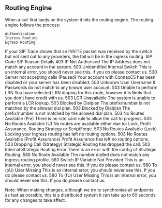 <h2>Routing Engine</h2>

When a call first lands on the system it hits the routing engine. The routing engine follows the process:

    Authentication
    Ingress Routing
    Egress Routing

If your SIP Trace shows that an INVITE packet was received by the switch but not sent out to any providers, the fail will be in the ingress routing.
SIP Code 	SIP Reason 	Details
403 	IP Not Authorised 	The IP Address does not match any account in the system.
500 	Unidentified Internal Switch 	This is an internal error, you should never see this. If you do please contact us.
500 	Server not accepting calls (Paused) 	Your account with ConnexCS has been disabled or your server has been disabled.
503 	Unknown User 	Username & Passwords do not match to any known user account.
503 	Unable to perform LRN 	You have selected LRN dipping for this route, however it is likely that you don't have credit with us.
503 	LCR Unavailable 	The system is unable to perform a LCR lookup.
503 	Blocked by Dialplan 	The prefix/number is not matched by the allowed dial plan.
503 	Blocked by Dialplan 	The prefix/number is not matched by the allowed dial plan.
503 	No Routes Available (Pre) 	There is no rate card rule to allow the call to progress.
503 	No Routes Available (U) 	No routes are available either due to: Lock, Profit Assurance, Routing Strategy or ScriptForge.
503 	No Routes Available (Lock) 	Locking your Ingress routing has left no routing options.
503 	No Routes Available (Profit Assurance) 	Profit Assurance has left no routing options.
503 	Dropping Call (Strategy) 	Strategic Routing has dropped the call.
503 	Internal Strategic Routing Error 	There is an error with the config of Strategic Routing.
580 	No Route Available 	The number dialled does not match any ingress routing profile.
580 	Switch IP Variable Not Provided 	This is an internal error, you should never see this. If you do please contact us.
580 	To (oU) User Missing 	This is an internal error, you should never see this. If you do please contact us.
580 	To (fU) User Missing 	This is an internal error, you should never see this. If you do please contact us.

 

Note: When making changes, although we try to synchronise all endpoints as fast as possible, this is a distributed system it can take up to 60 seconds for any changes to take affect.

